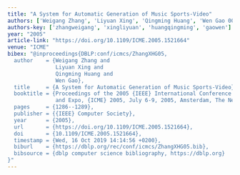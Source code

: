 ```yaml
---
title: "A System for Automatic Generation of Music Sports-Video"
authors: ['Weigang Zhang', 'Liyuan Xing', 'Qingming Huang', 'Wen Gao 0001']
authors-key: ['zhangweigang', 'xingliyuan', 'huangqingming', 'gaowen']
year: "2005"
article-link: "https://doi.org/10.1109/ICME.2005.1521664"
venue: "ICME"
bibex: "@inproceedings{DBLP:conf/icmcs/ZhangXHG05,
  author    = {Weigang Zhang and
               Liyuan Xing and
               Qingming Huang and
               Wen Gao},
  title     = {A System for Automatic Generation of Music Sports-Video},
  booktitle = {Proceedings of the 2005 {IEEE} International Conference on Multimedia
               and Expo, {ICME} 2005, July 6-9, 2005, Amsterdam, The Netherlands},
  pages     = {1286--1289},
  publisher = {{IEEE} Computer Society},
  year      = {2005},
  url       = {https://doi.org/10.1109/ICME.2005.1521664},
  doi       = {10.1109/ICME.2005.1521664},
  timestamp = {Wed, 16 Oct 2019 14:14:56 +0200},
  biburl    = {https://dblp.org/rec/conf/icmcs/ZhangXHG05.bib},
  bibsource = {dblp computer science bibliography, https://dblp.org}
}"
---
```


